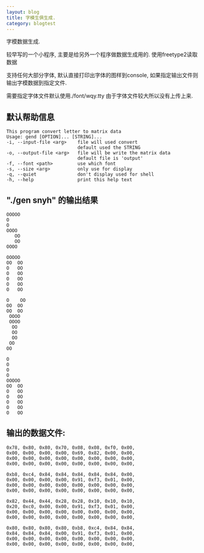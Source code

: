 ```yaml
---
layout: blog
title: 字模生俱生成.
category: blogtest
---
```


字模数据生成.

较早写的一个小程序, 主要是给另外一个程序做数据生成用的.
使用freetype2读取数据

支持任何大部分字体, 默认直接打印出字体的图样到console, 
如果指定输出文件则输出字模数据到指定文件.

需要指定字体文件默认使用./font/wqy.tty
由于字体文件较大所以没有上传上来.

默认帮助信息
---------------------------
	This program convert letter to matrix data
	Usage: gend [OPTION]... [STRING]...
	-i, --input-file <arg>    file will used convert
	                          default used the STRING
	-o, --output-file <arg>   file will be write the matrix data
	                          default file is 'output'
	-f, --font <path>         use which font
	-s, --size <arg>          only use for display
	-q, --quiet               don't display used for shell
	-h, --help                print this help text



"./gen snyh" 的输出结果
--------------------------


	OOOOO
	O    
	O    
	OOOO 
	   OO
	   OO
	OOOO 

	OOOOO 
	OO  OO
	O   OO
	O   OO
	O   OO
	O   OO
	O   OO

	O    OO
	OO  OO 
	OO  OO 
	 OOOO  
	 OOOO  
	  OO   
	  OO   
	  OO   
	 OO    
	OO     

	O     
	O     
	O     
	O     
	OOOOO 
	OO  OO
	O   OO
	O   OO
	O   OO
	O   OO
	O   OO


输出的数据文件:
---------------

	0x78, 0x80, 0x80, 0x70, 0x08, 0x08, 0xf0, 0x00, 
	0x00, 0x00, 0x00, 0x00, 0x69, 0x82, 0x00, 0x00, 
	0x00, 0x00, 0x00, 0x00, 0x00, 0x00, 0x00, 0x00, 
	0x00, 0x00, 0x00, 0x00, 0x00, 0x00, 0x00, 0x00, 

	0xb8, 0xc4, 0x84, 0x84, 0x84, 0x84, 0x84, 0x00, 
	0x00, 0x00, 0x00, 0x00, 0x91, 0xf3, 0x01, 0x00, 
	0x00, 0x00, 0x00, 0x00, 0x00, 0x00, 0x00, 0x00, 
	0x00, 0x00, 0x00, 0x00, 0x00, 0x00, 0x00, 0x00, 

	0x82, 0x44, 0x44, 0x28, 0x28, 0x10, 0x10, 0x10, 
	0x20, 0xc0, 0x00, 0x00, 0x91, 0xf3, 0x01, 0x00, 
	0x00, 0x00, 0x00, 0x00, 0x00, 0x00, 0x00, 0x00, 
	0x00, 0x00, 0x00, 0x00, 0x00, 0x00, 0x00, 0x00, 

	0x80, 0x80, 0x80, 0x80, 0xb8, 0xc4, 0x84, 0x84, 
	0x84, 0x84, 0x84, 0x00, 0x91, 0xf3, 0x01, 0x00, 
	0x00, 0x00, 0x00, 0x00, 0x00, 0x00, 0x00, 0x00, 
	0x00, 0x00, 0x00, 0x00, 0x00, 0x00, 0x00, 0x00, 

